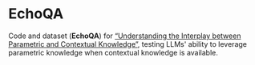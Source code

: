# EchoQA
Code and dataset (**EchoQA**) for [“Understanding the Interplay between Parametric and Contextual Knowledge”](https://arxiv.link), testing LLMs' ability to leverage parametric knowledge when contextual knowledge is available.
